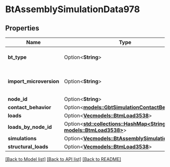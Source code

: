 # BtAssemblySimulationData978

## Properties

Name | Type | Description | Notes
------------ | ------------- | ------------- | -------------
**bt_type** | Option<**String**> | Type of JSON object. | [optional]
**import_microversion** | Option<**String**> | Microversion that resulted from the import. | [optional]
**node_id** | Option<**String**> |  | [optional]
**contact_behavior** | Option<[**models::GbtSimulationContactBehavior**](GBTSimulationContactBehavior.md)> |  | [optional]
**loads** | Option<[**Vec<models::BtmLoad3538>**](BTMLoad-3538.md)> |  | [optional]
**loads_by_node_id** | Option<[**std::collections::HashMap<String, models::BtmLoad3538>**](BTMLoad-3538.md)> |  | [optional]
**simulations** | Option<[**Vec<models::BtAssemblySimulation2246>**](BTAssemblySimulation-2246.md)> |  | [optional]
**structural_loads** | Option<[**Vec<models::BtmLoad3538>**](BTMLoad-3538.md)> |  | [optional]

[[Back to Model list]](../README.md#documentation-for-models) [[Back to API list]](../README.md#documentation-for-api-endpoints) [[Back to README]](../README.md)


